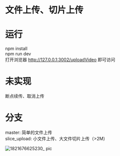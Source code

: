 <h1>文件上传、切片上传</h1>

# 运行 
npm install  
npm run dev  
打开浏览器 http://127.0.0.1:3002/uploadVideo 即可访问  

# 未实现
断点续传、取消上传

# 分支
master: 简单的文件上传  
slice_upload: 小文件上传、大文件切片上传（>2M）  

![1821676625230_ pic](https://user-images.githubusercontent.com/37282073/219603112-b6cbc72a-ba16-4665-818c-7e2405168d50.jpg)

